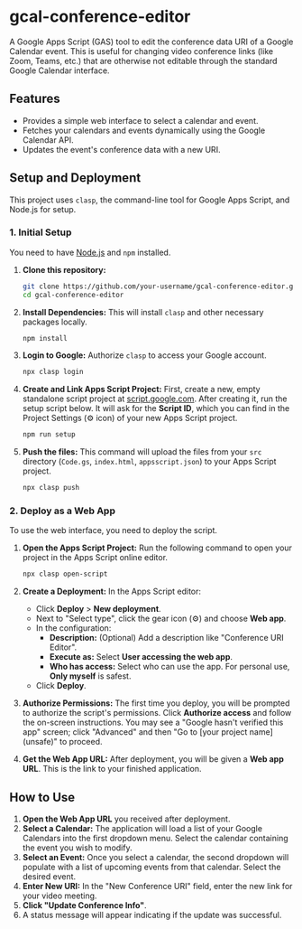 # gcal-conference-editor

A Google Apps Script (GAS) tool to edit the conference data URI of a Google Calendar event. This is useful for changing video conference links (like Zoom, Teams, etc.) that are otherwise not editable through the standard Google Calendar interface.

## Features

- Provides a simple web interface to select a calendar and event.
- Fetches your calendars and events dynamically using the Google Calendar API.
- Updates the event's conference data with a new URI.

## Setup and Deployment

This project uses `clasp`, the command-line tool for Google Apps Script, and Node.js for setup.

### 1. Initial Setup

You need to have [Node.js](https://nodejs.org/) and `npm` installed.

1.  **Clone this repository:**
    ```bash
    git clone https://github.com/your-username/gcal-conference-editor.git
    cd gcal-conference-editor
    ```

2.  **Install Dependencies:**
    This will install `clasp` and other necessary packages locally.
    ```bash
    npm install
    ```

3.  **Login to Google:**
    Authorize `clasp` to access your Google account.
    ```bash
    npx clasp login
    ```

4.  **Create and Link Apps Script Project:**
    First, create a new, empty standalone script project at [script.google.com](https://script.google.com/home/projects/create).
    After creating it, run the setup script below. It will ask for the **Script ID**, which you can find in the Project Settings (⚙️ icon) of your new Apps Script project.
    ```bash
    npm run setup
    ```

5.  **Push the files:**
    This command will upload the files from your `src` directory (`Code.gs`, `index.html`, `appsscript.json`) to your Apps Script project.
    ```bash
    npx clasp push
    ```

### 2. Deploy as a Web App

To use the web interface, you need to deploy the script.

1.  **Open the Apps Script Project:**
    Run the following command to open your project in the Apps Script online editor.
    ```bash
    npx clasp open-script
    ```

2.  **Create a Deployment:**
    In the Apps Script editor:
    - Click **Deploy** > **New deployment**.
    - Next to "Select type", click the gear icon (⚙️) and choose **Web app**.
    - In the configuration:
        - **Description:** (Optional) Add a description like "Conference URI Editor".
        - **Execute as:** Select **User accessing the web app**.
        - **Who has access:** Select who can use the app. For personal use, **Only myself** is safest.
    - Click **Deploy**.

3.  **Authorize Permissions:**
    The first time you deploy, you will be prompted to authorize the script's permissions. Click **Authorize access** and follow the on-screen instructions. You may see a "Google hasn't verified this app" screen; click "Advanced" and then "Go to [your project name] (unsafe)" to proceed.

4.  **Get the Web App URL:**
    After deployment, you will be given a **Web app URL**. This is the link to your finished application.

## How to Use

1.  **Open the Web App URL** you received after deployment.
2.  **Select a Calendar:** The application will load a list of your Google Calendars into the first dropdown menu. Select the calendar containing the event you wish to modify.
3.  **Select an Event:** Once you select a calendar, the second dropdown will populate with a list of upcoming events from that calendar. Select the desired event.
4.  **Enter New URI:** In the "New Conference URI" field, enter the new link for your video meeting.
5.  **Click "Update Conference Info"**.
6.  A status message will appear indicating if the update was successful.